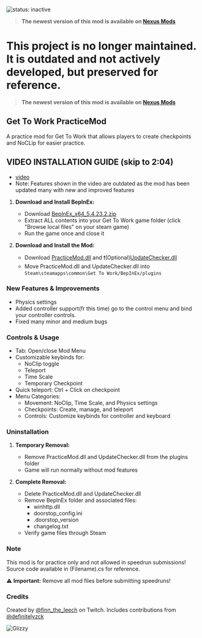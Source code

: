 ![status: inactive](https://img.shields.io/badge/status-inactive-red)
> **The newest version of this mod is available on [Nexus Mods](https://www.nexusmods.com/gettowork/mods/2)**  
# This project is no longer maintained. It is outdated and not actively developed, but preserved for reference.
> **The newest version of this mod is available on [Nexus Mods](https://www.nexusmods.com/gettowork/mods/2)** 




## Get To Work PracticeMod
A practice mod for Get To Work that allows players to create checkpoints and NoCLip for easier practice.

## VIDEO INSTALLATION GUIDE (skip to 2:04) 
   - [video](https://www.youtube.com/watch?v=_EK-lcjYsJo)
   - Note: Features shown in the video are outdated as the mod has been updated many with new and improved features

1. **Download and Install BepInEx:**
   - Download [BepInEx_x64_5.4.23.2.zip](https://github.com/Elwilo3/GTW-practice-mod/raw/refs/heads/main/files/BepInEx_win_x64_5.4.23.2.zip)
   - Extract ALL contents into your Get To Work game folder (click "Browse local files" on your steam game)
   - Run the game once and close it

2. **Download and Install the Mod:**
   - Download [PracticeMod.dll](https://github.com/Elwilo3/GTW-practice-mod/raw/refs/heads/main/files/PracticeModhotfix.dll) and ❗(Optional)[UpdateChecker.dll](https://github.com/Elwilo3/GTW-practice-mod/raw/refs/heads/main/files/UpdateChecker.dll)
   - Move PracticeMod.dll and UpdateChecker.dll into `Steam\steamapps\common\Get To Work/BepInEx/plugins`

### New Features & Improvements
- Physics settings
- Added controller support(fr this time) go to the control menu and bind your controller controls.
- Fixed many minor and medium bugs

### Controls & Usage
- Tab: Open/close Mod Menu
- Customizable keybinds for:
  - NoClip toggle
  - Teleport
  - Time Scale
  - Temporary Checkpoint
- Quick teleport: Ctrl + Click on checkpoint
- Menu Categories:
  - Movement: NoClip, Time Scale, and Physics settings
  - Checkpoints: Create, manage, and teleport
  - Controls: Customize keybinds for controller and keyboard

### Uninstallation
1. **Temporary Removal:**
   - Remove PracticeMod.dll and UpdateChecker.dll from the plugins folder
   - Game will run normally without mod features

2. **Complete Removal:**
   - Delete PracticeMod.dll and UpdateChecker.dll
   - Remove BepInEx folder and associated files:
     - winhttp.dll
     - doorstop_config.ini
     - .doorstop_version
     - changelog.txt
   - Verify game files through Steam

### Note
This mod is for practice only and not allowed in speedrun submissions!
Source code available in (Filename).cs for reference.

⚠️ **Important:** Remove all mod files before submitting speedruns!

### Credits
Created by [@finn_the_leech](twitch.tv/finn_the_leech) on Twitch. 
Includes contributions from [@definitelyzck](youtube.com/@definitelyzck)

![Glizzy](https://villacocina.com/wp-content/uploads/2023/04/Mexican-Hotdogs-WEBSITE-scaled.jpg)

